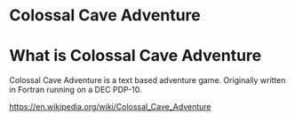 # Colossal Cave Adventure

# What is Colossal Cave Adventure
Colossal Cave Adventure is a text based adventure game.  Originally
written in Fortran running on a DEC PDP-10.

https://en.wikipedia.org/wiki/Colossal_Cave_Adventure
